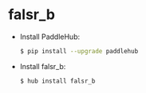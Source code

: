 # falsr_b
* Install PaddleHub: 

    ```bash
    $ pip install --upgrade paddlehub
    ```

* Install falsr_b: 

    ```bash
    $ hub install falsr_b
    ```
